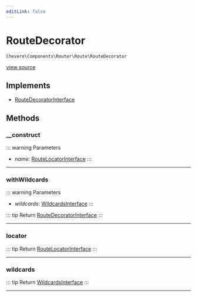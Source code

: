 ```yaml
---
editLink: false
---
```


# RouteDecorator

`Chevere\Components\Router\Route\RouteDecorator`

[view source](https://github.com/chevere/chevere/blob/main/src/Chevere/Components/Router/Route/RouteDecorator.php)

## Implements

- [RouteDecoratorInterface](../../../Interfaces/Router/Route/RouteDecoratorInterface.md)

## Methods

### __construct

::: warning Parameters
- *name*: [RouteLocatorInterface](../../../Interfaces/Router/Route/RouteLocatorInterface.md)
:::

---

### withWildcards

::: warning Parameters
- *wildcards*: [WildcardsInterface](../../../Interfaces/Router/Route/WildcardsInterface.md)
:::

::: tip Return
[RouteDecoratorInterface](../../../Interfaces/Router/Route/RouteDecoratorInterface.md)
:::

---

### locator

::: tip Return
[RouteLocatorInterface](../../../Interfaces/Router/Route/RouteLocatorInterface.md)
:::

---

### wildcards

::: tip Return
[WildcardsInterface](../../../Interfaces/Router/Route/WildcardsInterface.md)
:::

---
